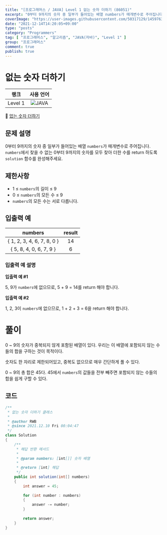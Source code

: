 ```yaml
---
title: "[프로그래머스 / JAVA] Level 1 없는 숫자 더하기 (86051)"
excerpt: "0부터 9까지의 숫자 중 일부가 들어있는 배열 numbers가 매개변수로 주어집니다. numbers에서 찾을 수 없는 0부터 9까지의 숫자를 모두 찾아 더한 수를 return 하도록 solution 함수를 완성해주세요."
coverImage: "https://user-images.githubusercontent.com/50317129/145976356-6b5d1430-31c0-4c34-829e-6be8f747ab19.png"
date: "2021-12-14T14:20:05+09:00"
type: "posts"
category: "Programmers"
tag: [ "프로그래머스", "알고리즘", "JAVA(자바)", "Level 1" ]
group: "프로그래머스"
comment: true
publish: true
---
```


# 없는 숫자 더하기

|  랭크   |                                                      사용 언어                                                      |
| :-----: | :-----------------------------------------------------------------------------------------------------------------: |
| Level 1 | ![JAVA](https://shields.io/badge/java-JDK%2011-lightgray?logo=java&style=plastic&logoColor=white&labelColor=orange) |

🔗 [없는 숫자 더하기](https://programmers.co.kr/learn/courses/30/lessons/86051)





## 문제 설명

0부터 9까지의 숫자 중 일부가 들어있는 배열 `numbers`가 매개변수로 주어집니다. `numbers`에서 찾을 수 없는 0부터 9까지의 숫자를 모두 찾아 더한 수를 return 하도록 `solution` 함수를 완성해주세요.





## 제한사항

* 1 ≤ `numbers`의 길이 ≤ 9
* 0 ≤ `numbers`의 모든 수 ≤ 9
* `numbers`의 모든 수는 서로 다릅니다.





## 입출력 예

|          numbers           | result |
| :------------------------: | :----: |
| { 1, 2, 3, 4, 6, 7, 8, 0 } |   14   |
|  { 5, 8, 4, 0, 6, 7, 9 }   |   6    |



### 입출력 예 설명

**입출력 예 #1**

5, 9가 `numbers`에 없으므로, 5 + 9 = 14를 return 해야 합니다.

**입출력 예 #2**

1, 2, 3이 `numbers`에 없으므로, 1 + 2 + 3 = 6을 return 해야 합니다.










# 풀이

0 ~ 9의 숫자가 중복되지 않게 포함된 배열이 있다. 우리는 이 배열에 포함되지 않는 수들의 합을 구하는 것이 목적이다.

숫자도 한 자리로 제한되어있고, 중복도 없으므로 매우 간단하게 풀 수 있다.

0 ~ 9의 총 합은 45다. 45에서 `numbers`의 값들을 전부 빼주면 포함되지 않는 수들의 합을 쉽게 구할 수 있다.





## 코드

``` java
/**
 * 없는 숫자 더하기 클래스
 *
 * @author RWB
 * @since 2021.12.10 Fri 00:04:47
 */
class Solution
{
	/**
	 * 해답 반환 메서드
	 *
	 * @param numbers: [int[]] 숫자 배열
	 *
	 * @return [int] 해답
	 */
	public int solution(int[] numbers)
	{
		int answer = 45;
		
		for (int number : numbers)
		{
			answer -= number;
		}
		
		return answer;
	}
}
```